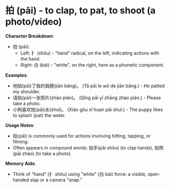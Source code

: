 # **拍 (pāi) - to clap, to pat, to shoot (a photo/video)**

**Character Breakdown**:  
- 拍 (pāi):
  - Left: 扌 (shǒu) - "hand" radical, on the left, indicating actions with the hand.
  - Right: 白 (bái) - "white", on the right, here as a phonetic component.

**Examples**:  
- 他拍(pāi)了我的肩膀(jiān bǎng)。 (Tā pāi le wǒ de jiān bǎng.) - He patted my shoulder.  
- 请拍(pāi)一张照片(zhào piàn)。 (Qǐng pāi yī zhāng zhào piàn.) - Please take a photo.  
- 小狗喜欢拍(pāi)水(shuǐ)。 (Xiǎo gǒu xǐ huan pāi shuǐ.) - The puppy likes to splash (pat) the water.

**Usage Notes**:  
- 拍(pāi) is commonly used for actions involving hitting, tapping, or filming.  
- Often appears in compound words: 拍手(pāi shǒu) (to clap hands), 拍照(pāi zhào) (to take a photo).

**Memory Aids**:  
- Think of "hand" (扌 shǒu) using "white" (白 bái) force: a visible, open-handed slap or a camera "snap."